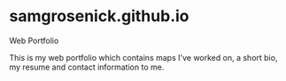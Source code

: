 # samgrosenick.github.io
Web Portfolio

This is my web portfolio which contains maps I've worked on, a short bio, my resume and contact information to me.